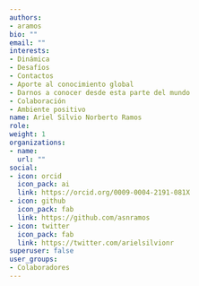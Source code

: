 ```yaml
---
authors:
- aramos
bio: ""
email: ""
interests:
- Dinámica
- Desafíos
- Contactos
- Aporte al conocimiento global
- Darnos a conocer desde esta parte del mundo
- Colaboración
- Ambiente positivo
name: Ariel Silvio Norberto Ramos
role:
weight: 1
organizations:
- name: 
  url: ""
social:
- icon: orcid
  icon_pack: ai
  link: https://orcid.org/0009-0004-2191-081X
- icon: github
  icon_pack: fab
  link: https://github.com/asnramos
- icon: twitter
  icon_pack: fab
  link: https://twitter.com/arielsilvionr
superuser: false
user_groups:
- Colaboradores
---
```

